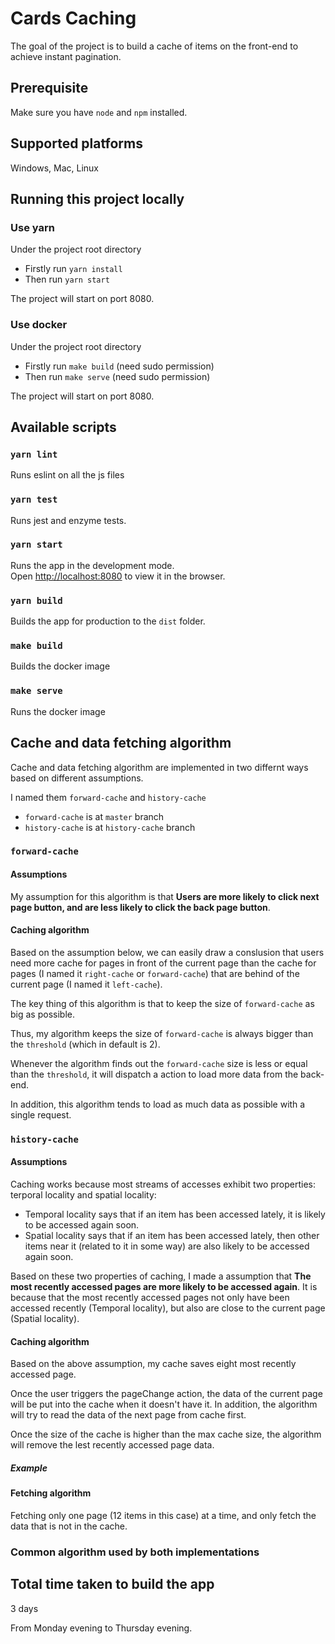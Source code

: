 # Cards Caching
The goal of the project is to build a cache of items on the front-end to achieve instant pagination.

## Prerequisite
Make sure you have `node` and `npm` installed.

## Supported platforms
Windows, Mac, Linux

## Running this project locally

### Use yarn
Under the project root directory

* Firstly run `yarn install`
* Then run `yarn start`

The project will start on port 8080.

### Use docker
Under the project root directory

* Firstly run `make build` (need sudo permission)
* Then run `make serve` (need sudo permission)

The project will start on port 8080.

## Available scripts

### `yarn lint`

Runs eslint on all the js files

### `yarn test`

Runs jest and enzyme tests.

### `yarn start`

Runs the app in the development mode.<br>
Open [http://localhost:8080](http://localhost:8080) to view it in the browser.

### `yarn build`

Builds the app for production to the `dist` folder.<br>

### `make build`

Builds the docker image

### `make serve`
Runs the docker image


## Cache and data fetching algorithm
Cache and data fetching algorithm are implemented in two differnt ways based on different assumptions.

I named them `forward-cache` and `history-cache`

* `forward-cache` is at `master` branch
* `history-cache` is at `history-cache` branch

### `forward-cache`
#### Assumptions
My assumption for this algorithm is that **Users are more likely to click next page button, and are less likely to click the back page button**.

#### Caching algorithm

Based on the assumption below, we can easily draw a conslusion that users need more cache for pages in front of the current page than the cache for pages (I named it `right-cache` or `forward-cache`) that are behind of the current page (I named it `left-cache`).

The key thing of this algorithm is that to keep the size of `forward-cache` as big as possible.

Thus, my algorithm keeps the size of `forward-cache` is always bigger than the `threshold` (which in default is 2).

Whenever the algorithm finds out the `forward-cache` size is less or equal than the `threshold`, it will dispatch a action to load more data from the back-end.

In addition, this algorithm tends to load as much data as possible with a single request.


### `history-cache`
#### Assumptions
Caching works because most streams of accesses exhibit two properties: terporal locality and spatial locality:
* Temporal locality says that if an item has been accessed lately, it is likely to be accessed again
soon.
* Spatial locality says that if an item has been accessed lately, then other items near it (related to it
in some way) are also likely to be accessed again soon.


Based on these two properties of caching, I made a assumption that **The most recently accessed pages are more likely to be accessed again**. It is because that the most recently accessed pages not only have been accessed recently (Temporal locality), but also are close to the current page (Spatial locality).

#### Caching algorithm
Based on the above assumption, my cache saves eight most recently accessed page. 

Once the user triggers the pageChange action, the data of the current page will be put into the cache when it doesn't have it. In addition, the algorithm will try to read the data of the next page from cache first.

Once the size of the cache is higher than the max cache size, the algorithm will remove the lest recently accessed page data.

##### Example


#### Fetching algorithm
Fetching only one page (12 items in this case) at a time, and only fetch the data that is not in the cache.

### Common algorithm used by both implementations

## Total time taken to build the app
3 days


From Monday evening to Thursday evening.
